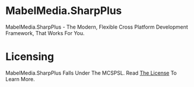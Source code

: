# MabelMedia.SharpPlus
MabelMedia.SharpPlus - The Modern, Flexible Cross Platform Development Framework, That Works For You.

# Licensing
MabelMedia.SharpPlus Falls Under The MCSPSL. Read <a href="https://web.mabelisyt.co/mcspsl">The License</a> To Learn More.
